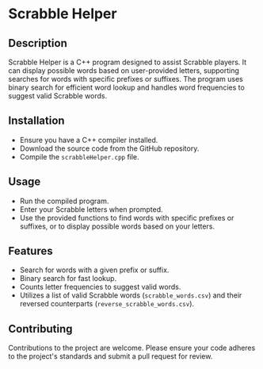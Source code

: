 # Scrabble Helper

## Description
Scrabble Helper is a C++ program designed to assist Scrabble players. It can display possible words based on user-provided letters, supporting searches for words with specific prefixes or suffixes. The program uses binary search for efficient word lookup and handles word frequencies to suggest valid Scrabble words.

## Installation
- Ensure you have a C++ compiler installed.
- Download the source code from the GitHub repository.
- Compile the `scrabbleHelper.cpp` file.

## Usage
- Run the compiled program.
- Enter your Scrabble letters when prompted.
- Use the provided functions to find words with specific prefixes or suffixes, or to display possible words based on your letters.

## Features
- Search for words with a given prefix or suffix.
- Binary search for fast lookup.
- Counts letter frequencies to suggest valid words.
- Utilizes a list of valid Scrabble words (`scrabble_words.csv`) and their reversed counterparts (`reverse_scrabble_words.csv`).

## Contributing
Contributions to the project are welcome. Please ensure your code adheres to the project's standards and submit a pull request for review.
